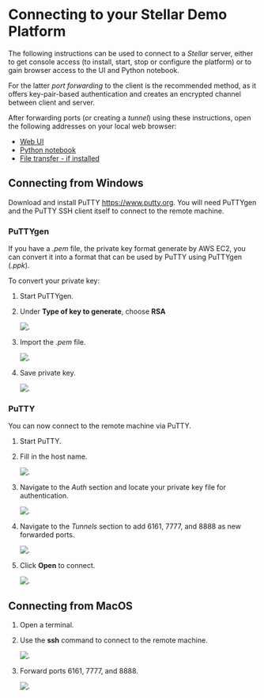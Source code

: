 # Connecting to your Stellar Demo Platform

The following instructions can be used  to connect to a _Stellar_ server, either
to get console access (to install, start,  stop or configure the platform) or to
gain browser access to the UI and Python notebook.

For the latter _port forwarding_ to the  client is the recommended method, as it
offers key-pair-based  authentication and  creates an encrypted  channel between
client and server.

After forwarding ports  (or creating a _tunnel_) using  these instructions, open
the following addresses on your local web browser:

- [Web UI](http://127.0.0.1:6161)
- [Python notebook](http://127.0.0.1:8888)
- [File transfer - if installed](http://127.0.0.1:7777)

## Connecting from Windows 

Download and install PuTTY <https://www.putty.org>. You will need PuTTYgen and the PuTTY SSH client itself to connect to the remote machine.

### PuTTYgen

If you have a _.pem_ file, the private key format generate by AWS EC2, you can convert it into a format that can be used by PuTTY using PuTTYgen (_.ppk_). 

To convert your private key:

1. Start PuTTYgen.
2. Under **Type of key to generate**, choose **RSA** 

    ![.](pics/windows-puttygen-rsa.png "PuTTYgen")

3. Import the _.pem_ file.

    ![.](pics/windows-puttygen-import.png "PuTTYgen")

4. Save private key.

    ![.](pics/windows-puttygen-save.png "PuTTYgen")

### PuTTY

You can now connect to the remote machine via PuTTY.

1. Start PuTTY.
2. Fill in the host name.

    ![.](pics/windows-putty-host.png "PuTTY")

3. Navigate to the _Auth_ section and locate your private key file for authentication.

    ![.](pics/windows-putty-auth.png "PuTTY")

4. Navigate to the _Tunnels_ section to add 6161, 7777, and 8888 as new forwarded ports.

    ![.](pics/windows-putty-ports.png "PuTTY")

5. Click **Open** to connect.

    ![.](pics/windows-ssh-success.png "Success")


## Connecting from MacOS

1. Open a terminal.
2. Use the **ssh** command to connect to the remote machine.

    ![.](pics/macOS-ssh-success.png "Success")

3. Forward ports 6161, 7777, and 8888.

    ![.](pics/macOS-ssh-ports.png "Ports")

